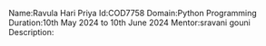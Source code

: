Name:Ravula Hari Priya
Id:COD7758
Domain:Python Programming
Duration:10th May 2024 to 10th June 2024
Mentor:sravani gouni
Description:
